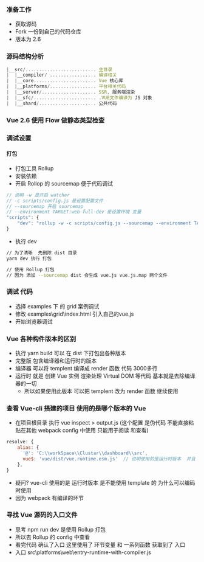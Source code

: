 ### 准备工作
- 获取源码
- Fork 一份到自己的代码仓库
- 版本为 2.6

### 源码结构分析
```js
|__src/.......................... 主目录
|  |__compiler/ ................. 编译相关
|  |__core....................... Vue 核心库
|  |__platforms/................. 平台相关代码
|  |__server/.................... SSR, 服务端渲染
|  |__sfc/....................... .VUE文件编译为 JS 对象
|  |__shard/..................... 公共代码
```

### Vue 2.6 使用 Flow 做静态类型检查

### 调试设置 

#### 打包

- 打包工具 Rollup
- 安装依赖
- 开启 Rollop 的 sourcemap 便于代码调试
```js
// 说明 -w 是开启 watcher 
// -c scripts/config.js 是设置配置文件
// --sourcemap 开启 sourcemap
// --environment TARGET:web-full-dev 是设置环境 变量
"scripts": {
    "dev": "rollup -w -c scripts/config.js --sourcemap --environment TARGET:web-full-dev",
}
```
- 执行 dev 
```sh
// 为了清晰  先删除 dist 目录
yarn dev 执行 打包 

// 使用 Rollup 打包 
// 因为 添加 --sourcemap dist 会生成 vue.js vue.js.map 两个文件
```

### 调试 代码
- 选择 examples 下 的 grid 案例调试  
- 修改 examples\grid\index.html 引入自己的vue.js
- 开始浏览器调试

### Vue 各种构件版本的区别
- 执行 yarn  build 可以 在 dist 下打包出各种版本
- 完整版 包含编译器和运行时的版本
- 编译器 可以将 templent 编译成 render 函数 代码 3000多行
- 运行时 就是 创建 Vue 实例 渲染处理 Virtual DOM 等代码 基本就是去除编译器的一切
    - 所以如果使用此版本 可以把 templent 改为 render 函数 继续使用

### 查看 Vue-cli 搭建的项目 使用的是哪个版本的 Vue
- 在项目根目录 执行  vue inspect > output.js (这个配置 是伪代码 不能直接粘贴在其他 webpack config 中使用 只能用于阅读 和查看)
```js
resolve: {
    alias: {
      '@': 'C:\\workSpace\\Clustar\\dashboard\\src',
      vue$: 'vue/dist/vue.runtime.esm.js'  // 说明使用的是运行时版本  并且 使用 ESM 模块机制
    },
} 
```
- 疑问? vue-cli 使用的是 运行时版本 是不能使用 template 的 为什么可以编码时使用  
- 因为 webpack 有编译的环节

### 寻找 Vue 源码的入口文件

- 思考 npm run dev 是使用 Rollup 打包
- 所以去 Rollup 的 config 中查看
- 看完代码 确认了入口  这里使用了 环节变量 和 一系列函数 获取到了 入口 
- 入口 src\platforms\web\entry-runtime-with-compiler.js




